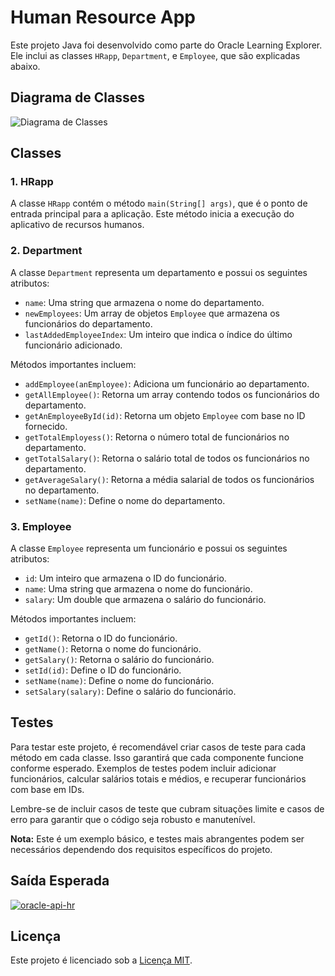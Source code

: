 # Human Resource App

Este projeto Java foi desenvolvido como parte do Oracle Learning Explorer. Ele inclui as classes `HRapp`, `Department`, e `Employee`, que são explicadas abaixo.

## Diagrama de Classes

![Diagrama de Classes](https://mermaid.ink/img/pako:eNqtVMGK2zAQ_RWhk0Mdo6wT1zG0sCQ95JBlaXJYWi9FlZVEYEtGkkt3Q_69sq2kk40XeqgvFjPvzRvpDXPETBUcZ5iV1JiloHtNq1wi93URtDmo-r6u0bEPtt-HigoZbKwWcv_9GVG9N6M-e8ol5C5KZQ8OhCB73BNRwQ3TorZCSZBcquZnyVGtBeO3HCNeOfqEcrzOMehnJyQtkbHUCoZ8hfXq4cfj19Xii8NPSEQA3AN7lodv758ckER3QHTRGKsqrhHzB1DjfLXg9jYhgpcIkUfQjWt-BEr4-J7b5V9yABG_lCiQuc7f6kGGV3Y1H1vxwWp9BvY43FXb72CBLgEcGaBb1R-u-EJaxFRVU823KrgMB3tneM6vPzA7klbvTAe0zwu4ERWWVwak2k4qTk2jecWl5dBYLxsAqRC9Jdw8Cy2KVSsSAFXmj6OBuXFp98Q9ZdjArbK0PMMXythg2KYH12DwHx28woB7_4PLFwfPS2M8_nzxcSDjL9dnLn5fp3CIXdBtnMItqW4UcmwPzoUcZ-5Y8B1tStuug5OD0sb19CIZzqxueIibuqCW-7WGsx0tjYvWVOLsiH_jbDKfRMksvkviSTydxWkSh_gFZ-k0mpMpmaVJQqYpmcWnEL8q5SqQ6CMhaUriZE5IMkvnSYh5IazSa79H218n8a0jtH2c_gAG_Kg_?type=png)
## Classes

### 1. HRapp
A classe `HRapp` contém o método `main(String[] args)`, que é o ponto de entrada principal para a aplicação. Este método inicia a execução do aplicativo de recursos humanos.

### 2. Department
A classe `Department` representa um departamento e possui os seguintes atributos:
- `name`: Uma string que armazena o nome do departamento.
- `newEmployees`: Um array de objetos `Employee` que armazena os funcionários do departamento.
- `lastAddedEmployeeIndex`: Um inteiro que indica o índice do último funcionário adicionado.

Métodos importantes incluem:
- `addEmployee(anEmployee)`: Adiciona um funcionário ao departamento.
- `getAllEmployee()`: Retorna um array contendo todos os funcionários do departamento.
- `getAnEmployeeById(id)`: Retorna um objeto `Employee` com base no ID fornecido.
- `getTotalEmployess()`: Retorna o número total de funcionários no departamento.
- `getTotalSalary()`: Retorna o salário total de todos os funcionários no departamento.
- `getAverageSalary()`: Retorna a média salarial de todos os funcionários no departamento.
- `setName(name)`: Define o nome do departamento.

### 3. Employee
A classe `Employee` representa um funcionário e possui os seguintes atributos:
- `id`: Um inteiro que armazena o ID do funcionário.
- `name`: Uma string que armazena o nome do funcionário.
- `salary`: Um double que armazena o salário do funcionário.

Métodos importantes incluem:
- `getId()`: Retorna o ID do funcionário.
- `getName()`: Retorna o nome do funcionário.
- `getSalary()`: Retorna o salário do funcionário.
- `setId(id)`: Define o ID do funcionário.
- `setName(name)`: Define o nome do funcionário.
- `setSalary(salary)`: Define o salário do funcionário.

## Testes

Para testar este projeto, é recomendável criar casos de teste para cada método em cada classe. Isso garantirá que cada componente funcione conforme esperado. Exemplos de testes podem incluir adicionar funcionários, calcular salários totais e médios, e recuperar funcionários com base em IDs.

Lembre-se de incluir casos de teste que cubram situações limite e casos de erro para garantir que o código seja robusto e manutenível.

**Nota:** Este é um exemplo básico, e testes mais abrangentes podem ser necessários dependendo dos requisitos específicos do projeto.

## Saída Esperada

<a href="https://imgbb.com/"><img src="https://i.ibb.co/wpRCDWM/oracle-api-hr.png" alt="oracle-api-hr" border="0"></a>

## Licença

Este projeto é licenciado sob a [Licença MIT](LICENSE).